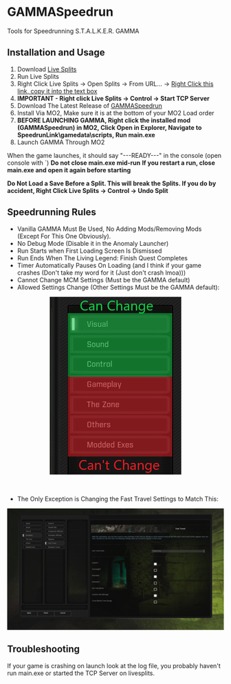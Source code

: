 # GAMMASpeedrun
Tools for Speedrunning S.T.A.L.K.E.R. GAMMA

## Installation and Usage
1. Download [Live Splits](http://livesplit.org/downloads/)
2. Run Live Splits
3. Right Click Live Splits -> Open Splits -> From URL... -> [Right Click this link, copy it into the text box](https://raw.githubusercontent.com/NullMoxy/GAMMASpeedrun/main/GAMMASpeedrun.lss)
4. **IMPORTANT - Right click Live Splits -> Control -> Start TCP Server**
5. Download The Latest Release of [GAMMASpeedrun](https://github.com/NullMoxy/GAMMASpeedrun/releases/download/Release/GAMMASpeedrun.zip)
6. Install Via MO2, Make sure it is at the bottom of your MO2 Load order
7. **BEFORE LAUNCHING GAMMA, Right click the installed mod (GAMMASpeedrun) in MO2, Click Open in Explorer, Navigate to SpeedrunLink\gamedata\scripts, Run main.exe**
8. Launch GAMMA Through MO2

When the game launches, it should say "---READY---" in the console (open console with `)
**Do not close main.exe mid-run**
**If you restart a run, close main.exe and open it again before starting**

**Do Not Load a Save Before a Split. This will break the Splits. If you do by accident, Right Click Live Splits -> Control -> Undo Split**

## Speedrunning Rules
- Vanilla GAMMA Must Be Used, No Adding Mods/Removing Mods (Except For This One Obviously).
- No Debug Mode (Disable it in the Anomaly Launcher)
- Run Starts when First Loading Screen Is Dismissed
- Run Ends When The Living Legend: Finish Quest Completes
- Timer Automatically Pauses On Loading (and I think if your game crashes (Don't take my word for it (Just don't crash lmoa)))
- Cannot Change MCM Settings (Must be the GAMMA default)
- Allowed Settings Change (Other Settings Must be the GAMMA default):

<p align="center">
  <img src="https://raw.githubusercontent.com/NullMoxy/GAMMASpeedrun/main/imgs/AllowedSettings.png">
</p>

<br>

- The Only Exception is Changing the Fast Travel Settings to Match This:
<p align="center">
  <img src="https://raw.githubusercontent.com/NullMoxy/GAMMASpeedrun/main/imgs/FastTravelSettings.png">
</p>

## Troubleshooting
If your game is crashing on launch look at the log file, you probably haven't run main.exe or started the TCP Server on livesplits.
